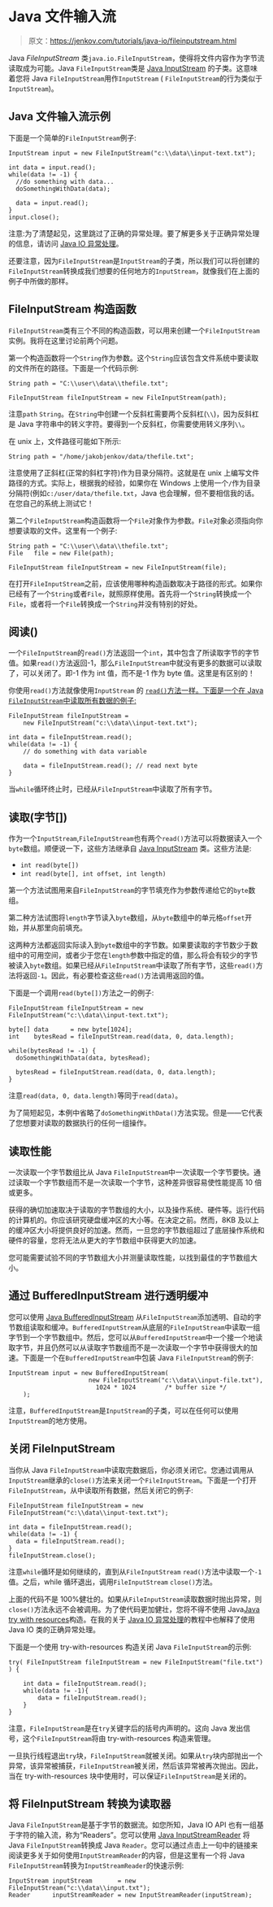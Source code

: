 # Java 文件输入流

> 原文：<https://jenkov.com/tutorials/java-io/fileinputstream.html>

Java *FileInputStream* 类`java.io.FileInputStream`，使得将文件内容作为字节流读取成为可能。Java `FileInputStream`类是 [Java InputStream](inputstream.html) 的子类。这意味着您将 Java `FileInputStream`用作`InputStream` ( `FileInputStream`的行为类似于`InputStream`)。

## Java 文件输入流示例

下面是一个简单的`FileInputStream`例子:

```
InputStream input = new FileInputStream("c:\\data\\input-text.txt");

int data = input.read();
while(data != -1) {
  //do something with data...
  doSomethingWithData(data);

  data = input.read();
}
input.close();

```

注意:为了清楚起见，这里跳过了正确的异常处理。要了解更多关于正确异常处理的信息，请访问 [Java IO 异常处理](io-exception-handling.html)。

还要注意，因为`FileInputStream`是`InputStream`的子类，所以我们可以将创建的`FileInputStream`转换成我们想要的任何地方的`InputStream`，就像我们在上面的例子中所做的那样。

## FileInputStream 构造函数

`FileInputStream`类有三个不同的构造函数，可以用来创建一个`FileInputStream`实例。我将在这里讨论前两个问题。

第一个构造函数将一个`String`作为参数。这个`String`应该包含文件系统中要读取的文件所在的路径。下面是一个代码示例:

```
String path = "C:\\user\\data\\thefile.txt";

FileInputStream fileInputStream = new FileInputStream(path);

```

注意`path` `String`。在`String`中创建一个反斜杠需要两个反斜杠(`\\`)，因为反斜杠是 Java 字符串中的转义字符。要得到一个反斜杠，你需要使用转义序列`\\`。

在 unix 上，文件路径可能如下所示:

```
String path = "/home/jakobjenkov/data/thefile.txt";

```

注意使用了正斜杠(正常的斜杠字符)作为目录分隔符。这就是在 unix 上编写文件路径的方式。实际上，根据我的经验，如果你在 Windows 上使用一个`/`作为目录分隔符(例如`c:/user/data/thefile.txt`，Java 也会理解，但不要相信我的话。在您自己的系统上测试它！

第二个`FileInputStream`构造函数将一个`File`对象作为参数。`File`对象必须指向你想要读取的文件。这里有一个例子:

```
String path = "C:\\user\\data\\thefile.txt";
File   file = new File(path);

FileInputStream fileInputStream = new FileInputStream(file);

```

在打开`FileInputStream`之前，应该使用哪种构造函数取决于路径的形式。如果你已经有了一个`String`或者`File`，就照原样使用。首先将一个`String`转换成一个`File`，或者将一个`File`转换成一个`String`并没有特别的好处。

## 阅读()

一个`FileInputStream`的`read()`方法返回一个`int`，其中包含了所读取字节的字节值。如果`read()`方法返回-1，那么`FileInputStream`中就没有更多的数据可以读取了，可以关闭了。即-1 作为 int 值，而不是-1 作为 byte 值。这里是有区别的！

你使用`read()`方法就像使用`InputStream` 的 [`read()`方法一样。下面是一个在 Java `FileInputStream`中读取所有数据的例子:](inputstream.html)

```
FileInputStream fileInputStream =
    new FileInputStream("c:\\data\\input-text.txt");

int data = fileInputStream.read();
while(data != -1) {
    // do something with data variable

    data = fileInputStream.read(); // read next byte
}

```

当`while`循环终止时，已经从`FileInputStream`中读取了所有字节。

## 读取(字节[])

作为一个`InputStream`,`FileInputStream`也有两个`read()`方法可以将数据读入一个`byte`数组。顺便说一下，这些方法继承自 [Java InputStream](inputstream.html) 类。这些方法是:

*   `int read(byte[])`
*   `int read(byte[], int offset, int length)`

第一个方法试图用来自`FileInputStream`的字节填充作为参数传递给它的`byte`数组。

第二种方法试图将`length`字节读入`byte`数组，从`byte`数组中的单元格`offset`开始，并从那里向前填充。

这两种方法都返回实际读入到`byte`数组中的字节数。如果要读取的字节数少于数组中的可用空间，或者少于您在`length`参数中指定的值，那么将会有较少的字节被读入`byte`数组。如果已经从`FileInputStream`中读取了所有字节，这些`read()`方法将返回`-1`。因此，有必要检查这些`read()`方法调用返回的值。

下面是一个调用`read(byte[])`方法之一的例子:

```
FileInputStream fileInputStream = new FileInputStream("c:\\data\\input-text.txt");

byte[] data      = new byte[1024];
int    bytesRead = fileInputStream.read(data, 0, data.length);

while(bytesRead != -1) {
  doSomethingWithData(data, bytesRead);

  bytesRead = fileInputStream.read(data, 0, data.length);
}

```

注意`read(data, 0, data.length)`等同于`read(data)`。

为了简短起见，本例中省略了`doSomethingWithData()`方法实现。但是——它代表了您想要对读取的数据执行的任何一组操作。

## 读取性能

一次读取一个字节数组比从 Java `FileInputStream`中一次读取一个字节要快。通过读取一个字节数组而不是一次读取一个字节，这种差异很容易使性能提高 10 倍或更多。

获得的确切加速取决于读取的字节数组的大小，以及操作系统、硬件等。运行代码的计算机的。你应该研究硬盘缓冲区的大小等。在决定之前。然而，8KB 及以上的缓冲区大小将提供良好的加速。然而，一旦您的字节数组超过了底层操作系统和硬件的容量，您将无法从更大的字节数组中获得更大的加速。

您可能需要试验不同的字节数组大小并测量读取性能，以找到最佳的字节数组大小。

## 通过 BufferedInputStream 进行透明缓冲

您可以使用 [Java BufferedInputStream](bufferedinputstream.html) 从`FileInputStream`添加透明、自动的字节数组读取和缓冲。`BufferedInputStream`从底层的`FileInputStream`中读取一组字节到一个字节数组中。然后，您可以从`BufferedInputStream`中一个接一个地读取字节，并且仍然可以从读取字节数组而不是一次读取一个字节中获得很大的加速。下面是一个在`BufferedInputStream`中包装 Java `FileInputStream`的例子:

```
InputStream input = new BufferedInputStream(
                      new FileInputStream("c:\\data\\input-file.txt"),
                        1024 * 1024        /* buffer size */
    );

```

注意，`BufferedInputStream`是`InputStream`的子类，可以在任何可以使用`InputStream`的地方使用。

## 关闭 FileInputStream

当你从 Java `FileInputStream`中读取完数据后，你必须关闭它。您通过调用从`InputStream`继承的`close()`方法来关闭一个`FileInputStream`。下面是一个打开`FileInputStream`，从中读取所有数据，然后关闭它的例子:

```
FileInputStream fileInputStream = new FileInputStream("c:\\data\\input-text.txt");

int data = fileInputStream.read();
while(data != -1) {
  data = fileInputStream.read();
}
fileInputStream.close();

```

注意`while`循环是如何继续的，直到从`FileInputStream` `read()`方法中读取一个`-1`值。之后，while 循环退出，调用`FileInputStream` `close()`方法。

上面的代码不是 100%健壮的。如果从`FileInputStream`读取数据时抛出异常，则`close()`方法永远不会被调用。为了使代码更加健壮，您将不得不使用 Java[Java try with resources](/java-exception-handling/try-with-resources.html)构造。在我的关于 [Java IO 异常处理](io-exception-handling.html)的教程中也解释了使用 Java IO 类的正确异常处理。

下面是一个使用 try-with-resources 构造关闭 Java `FileInputStream`的示例:

```
try( FileInputStream fileInputStream = new FileInputStream("file.txt") ) {

    int data = fileInputStream.read();
    while(data != -1){
        data = fileInputStream.read();
    }
}

```

注意，`FileInputStream`是在`try`关键字后的括号内声明的。这向 Java 发出信号，这个`FileInputStream`将由 try-with-resources 构造来管理。

一旦执行线程退出`try`块，`FileInputStream`就被关闭。如果从`try`块内部抛出一个异常，该异常被捕获，`FileInputStream`被关闭，然后该异常被再次抛出。因此，当在 try-with-resources 块中使用时，可以保证`FileInputStream`是关闭的。

## 将 FileInputStream 转换为读取器

Java `FileInputStream`是基于字节的数据流。如您所知，Java IO API 也有一组基于字符的输入流，称为“Readers”。您可以使用 [Java InputStreamReader](/java-io/inputstreamreader.html) 将 Java `FileInputStream`转换成 Java `Reader`。您可以通过点击上一句中的链接来阅读更多关于如何使用`InputStreamReader`的内容，但是这里有一个将 Java `FileInputStream`转换为`InputStreamReader`的快速示例:

```
InputStream inputStream       = new FileInputStream("c:\\data\\input.txt");
Reader      inputStreamReader = new InputStreamReader(inputStream);

```